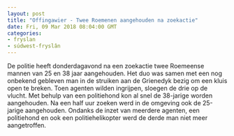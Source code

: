 ```yaml
---
layout: post
title: "Offingawier - Twee Roemenen aangehouden na zoekactie"
date: Fri, 09 Mar 2018 08:04:00 GMT
categories: 
- fryslan 
- súdwest-fryslân 
---
```


De politie heeft donderdagavond na een zoekactie twee Roemeense mannen van 25 en 38 jaar aangehouden.  Het duo was samen met een nog onbekend gebleven man in de struiken aan de Grienedyk bezig om een kluis open te breken. Toen agenten wilden ingrijpen, sloegen de drie op de vlucht. Met behulp van een politiehond kon al snel de 38-jarige worden aangehouden. Na een half uur zoeken werd in de omgeving ook de 25-jarige aangehouden. Ondanks de inzet van meerdere agenten, een politiehond en ook een politiehelikopter werd de derde man niet meer aangetroffen.
